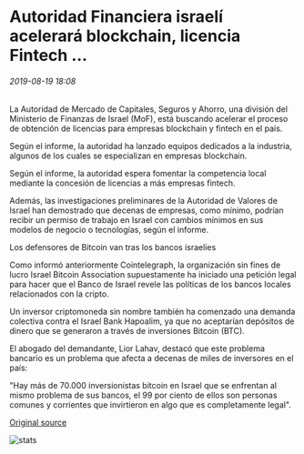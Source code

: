 # Autoridad Financiera israelí acelerará blockchain, licencia Fintech ...

###### 2019-08-19 18:08

La Autoridad de Mercado de Capitales, Seguros y Ahorro, una división del Ministerio de Finanzas de Israel (MoF), está buscando acelerar el proceso de obtención de licencias para empresas blockchain y fintech en el país.

Según el informe, la autoridad ha lanzado equipos dedicados a la industria, algunos de los cuales se especializan en empresas blockchain.

Según el informe, la autoridad espera fomentar la competencia local mediante la concesión de licencias a más empresas fintech.

Además, las investigaciones preliminares de la Autoridad de Valores de Israel han demostrado que decenas de empresas, como mínimo, podrían recibir un permiso de trabajo en Israel con cambios mínimos en sus modelos de negocio o tecnologías, según el informe.

Los defensores de Bitcoin van tras los bancos israelíes

Como informó anteriormente Cointelegraph, la organización sin fines de lucro Israel Bitcoin Association supuestamente ha iniciado una petición legal para hacer que el Banco de Israel revele las políticas de los bancos locales relacionados con la cripto.

Un inversor criptomoneda sin nombre también ha comenzado una demanda colectiva contra el Israel Bank Hapoalim, ya que no aceptarían depósitos de dinero que se generaron a través de inversiones Bitcoin (BTC).

El abogado del demandante, Lior Lahav, destacó que este problema bancario es un problema que afecta a decenas de miles de inversores en el país:

"Hay más de 70.000 inversionistas bitcoin en Israel que se enfrentan al mismo problema de sus bancos, el 99 por ciento de ellos son personas comunes y corrientes que invirtieron en algo que es completamente legal".

[Original source](https://cointelegraph.com/news/israeli-financial-authority-to-accelerate-blockchain-fintech-licensure)

![stats](https://c.statcounter.com/11760860/0/a89fa40b/1/ "stats")